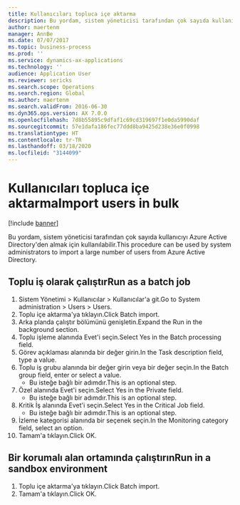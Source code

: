 ```yaml
---
title: Kullanıcıları topluca içe aktarma
description: Bu yordam, sistem yöneticisi tarafından çok sayıda kullanıcıyı Azure Active Directory'den almak için kullanılabilir.
author: maertenm
manager: AnnBe
ms.date: 07/07/2017
ms.topic: business-process
ms.prod: ''
ms.service: dynamics-ax-applications
ms.technology: ''
audience: Application User
ms.reviewer: sericks
ms.search.scope: Operations
ms.search.region: Global
ms.author: maertenm
ms.search.validFrom: 2016-06-30
ms.dyn365.ops.version: AX 7.0.0
ms.openlocfilehash: 7d8b55895c9dfaf1c69cd319697f1e0da5990daf
ms.sourcegitcommit: 57e1dafa186fec77ddd8ba9425d238e36e0f0998
ms.translationtype: HT
ms.contentlocale: tr-TR
ms.lasthandoff: 03/18/2020
ms.locfileid: "3144099"
---
```

# <a name="import-users-in-bulk"></a><span data-ttu-id="c075c-103">Kullanıcıları topluca içe aktarma</span><span class="sxs-lookup"><span data-stu-id="c075c-103">Import users in bulk</span></span>

[!include [banner](../../includes/banner.md)]

<span data-ttu-id="c075c-104">Bu yordam, sistem yöneticisi tarafından çok sayıda kullanıcıyı Azure Active Directory'den almak için kullanılabilir.</span><span class="sxs-lookup"><span data-stu-id="c075c-104">This procedure can be used by system administrators to import a large number of users from Azure Active Directory.</span></span>


## <a name="run-as-a-batch-job"></a><span data-ttu-id="c075c-105">Toplu iş olarak çalıştır</span><span class="sxs-lookup"><span data-stu-id="c075c-105">Run as a batch job</span></span>
1. <span data-ttu-id="c075c-106">Sistem Yönetimi > Kullanıcılar > Kullanıcılar'a git.</span><span class="sxs-lookup"><span data-stu-id="c075c-106">Go to System administration > Users > Users.</span></span>
2. <span data-ttu-id="c075c-107">Toplu içe aktarma'ya tıklayın.</span><span class="sxs-lookup"><span data-stu-id="c075c-107">Click Batch import.</span></span>
3. <span data-ttu-id="c075c-108">Arka planda çalıştır bölümünü genişletin.</span><span class="sxs-lookup"><span data-stu-id="c075c-108">Expand the Run in the background section.</span></span>
4. <span data-ttu-id="c075c-109">Toplu işleme alanında Evet'i seçin.</span><span class="sxs-lookup"><span data-stu-id="c075c-109">Select Yes in the Batch processing field.</span></span>
5. <span data-ttu-id="c075c-110">Görev açıklaması alanında bir değer girin.</span><span class="sxs-lookup"><span data-stu-id="c075c-110">In the Task description field, type a value.</span></span>
6. <span data-ttu-id="c075c-111">Toplu iş grubu alanında bir değer girin veya bir değer seçin.</span><span class="sxs-lookup"><span data-stu-id="c075c-111">In the Batch group field, enter or select a value.</span></span>
    * <span data-ttu-id="c075c-112">Bu isteğe bağlı bir adımdır.</span><span class="sxs-lookup"><span data-stu-id="c075c-112">This is an optional step.</span></span>  
7. <span data-ttu-id="c075c-113">Özel alanında Evet'i seçin.</span><span class="sxs-lookup"><span data-stu-id="c075c-113">Select Yes in the Private field.</span></span>
    * <span data-ttu-id="c075c-114">Bu isteğe bağlı bir adımdır.</span><span class="sxs-lookup"><span data-stu-id="c075c-114">This is an optional step.</span></span>  
8. <span data-ttu-id="c075c-115">Kritik İş alanında Evet'i seçin.</span><span class="sxs-lookup"><span data-stu-id="c075c-115">Select Yes in the Critical Job field.</span></span>
    * <span data-ttu-id="c075c-116">Bu isteğe bağlı bir adımdır.</span><span class="sxs-lookup"><span data-stu-id="c075c-116">This is an optional step.</span></span>  
9. <span data-ttu-id="c075c-117">İzleme kategorisi alanında bir seçenek seçin.</span><span class="sxs-lookup"><span data-stu-id="c075c-117">In the Monitoring category field, select an option.</span></span>
10. <span data-ttu-id="c075c-118">Tamam'a tıklayın.</span><span class="sxs-lookup"><span data-stu-id="c075c-118">Click OK.</span></span>

## <a name="run-in-a-sandbox-environment"></a><span data-ttu-id="c075c-119">Bir korumalı alan ortamında çalıştırın</span><span class="sxs-lookup"><span data-stu-id="c075c-119">Run in a sandbox environment</span></span>
1. <span data-ttu-id="c075c-120">Toplu içe aktarma'ya tıklayın.</span><span class="sxs-lookup"><span data-stu-id="c075c-120">Click Batch import.</span></span>
2. <span data-ttu-id="c075c-121">Tamam'a tıklayın.</span><span class="sxs-lookup"><span data-stu-id="c075c-121">Click OK.</span></span>


